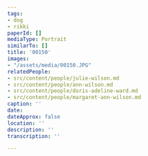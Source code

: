 ```yaml
---
tags:
- dog
- rikki
paperId: []
mediaType: Portrait
similarTo: []
title: '00150'
images:
- "/assets/media/00150.JPG"
relatedPeople:
- src/content/people/julie-wilson.md
- src/content/people/ann-wilson.md
- src/content/people/doris-adeline-ward.md
- src/content/people/margaret-ann-wilson.md
caption: ''
date: 
dateApprox: false
location: ''
description: ''
transcription: ''

---
```

